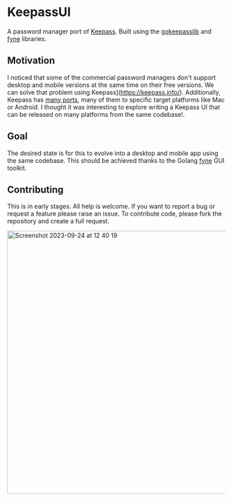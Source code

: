 # KeepassUI
A password manager port of [Keepass](https://keepass.info/). Built using the [gokeepasslib](https://github.com/tobischo/gokeepasslib) and [fyne](https://github.com/fyne-io/fyne) libraries.

## Motivation
I noticed that some of the commercial password managers don't support desktop and mobile versions at the same time on their free versions. We can solve that problem using Keepass](https://keepass.info/). 
Additionally, Keepass has [many ports](https://keepass.info/download.html), many of them to specific target platforms like Mac or Android. I thought it was interesting to explore writing a Keepass UI that can be released on many platforms from the same codebase!.

## Goal
The desired state is for this to evolve into a desktop and mobile app using the same codebase. This should be achieved thanks to the Golang [fyne](https://github.com/fyne-io/fyne) GUI toolkit.

## Contributing
This is in early stages. All help is welcome. If you want to report a bug or request a feature please raise an issue. To contribute code, please fork the repository and create a full request.


<img width="605" alt="Screenshot 2023-09-24 at 12 40 19" src="https://github.com/npalumbo/keepassui/assets/1648970/2e92e7b7-573f-4797-a621-7192496e07b5">
